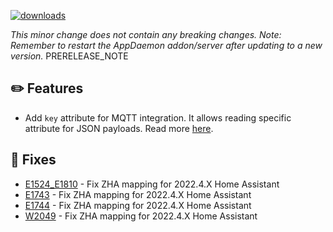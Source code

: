 [![downloads](https://img.shields.io/github/downloads/xaviml/controllerx/VERSION_TAG/total?style=for-the-badge)](http://github.com/xaviml/controllerx/releases/VERSION_TAG)

<!--:warning: This major/minor change contains a breaking change.-->

_This minor change does not contain any breaking changes._
_Note: Remember to restart the AppDaemon addon/server after updating to a new version._
PRERELEASE_NOTE

## :pencil2: Features

- Add `key` attribute for MQTT integration. It allows reading specific attribute for JSON payloads. Read more [here](https://xaviml.github.io/controllerx/others/integrations#mqtt).

## :hammer: Fixes

- [E1524_E1810](https://xaviml.github.io/controllerx/controllers/E1524_E1810) - Fix ZHA mapping for 2022.4.X Home Assistant
- [E1743](https://xaviml.github.io/controllerx/controllers/E1743) - Fix ZHA mapping for 2022.4.X Home Assistant
- [E1744](https://xaviml.github.io/controllerx/controllers/E1744) - Fix ZHA mapping for 2022.4.X Home Assistant
- [W2049](https://xaviml.github.io/controllerx/controllers/W2049) - Fix ZHA mapping for 2022.4.X Home Assistant

<!--
## :clock2: Performance
-->

<!--
## :scroll: Docs
-->

<!--
## :wrench: Refactor
-->

<!--
## :video_game: New devices

- [W2049](https://xaviml.github.io/controllerx/controllers/W2049) - add Media Player support for Z2M and deCONZ [ #396 ] @ayatollah
- -->
